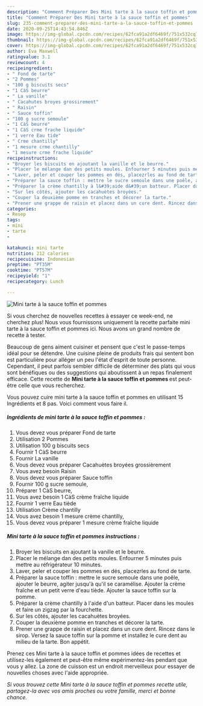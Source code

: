 ```yaml
---
description: "Comment Préparer Des Mini tarte à la sauce toffin et pommes"
title: "Comment Préparer Des Mini tarte à la sauce toffin et pommes"
slug: 235-comment-preparer-des-mini-tarte-a-la-sauce-toffin-et-pommes
date: 2020-09-25T14:43:54.846Z
image: https://img-global.cpcdn.com/recipes/62fca91a2df6469f/751x532cq70/mini-tarte-a-la-sauce-toffin-et-pommes-photo-principale-de-la-recette.jpg
thumbnail: https://img-global.cpcdn.com/recipes/62fca91a2df6469f/751x532cq70/mini-tarte-a-la-sauce-toffin-et-pommes-photo-principale-de-la-recette.jpg
cover: https://img-global.cpcdn.com/recipes/62fca91a2df6469f/751x532cq70/mini-tarte-a-la-sauce-toffin-et-pommes-photo-principale-de-la-recette.jpg
author: Eva Maxwell
ratingvalue: 3.1
reviewcount: 4
recipeingredient:
- " Fond de tarte"
- "2 Pommes"
- "100 g biscuits secs"
- "1 CàS beurre"
- " La vanille"
- " Cacahutes broyes grossirement"
- " Raisin"
- " Sauce toffin"
- "100 g sucre semoule"
- "1 CàS beurre"
- "1 CàS crme frache liquide"
- "1 verre Eau tide"
- " Crme chantilly"
- "1 mesure crme chantilly"
- "1 mesure crme frache liquide"
recipeinstructions:
- "Broyer les biscuits en ajoutant la vanille et le beurre."
- "Placer le mélange dan des petits moules. Enfourner 5 minutes puis mettre au réfrigérateur 10 minutes."
- "Laver, peler et couper les pommes en dés, placezrles au fond de tarte."
- "Préparer la sauce toffin : mettre le sucre semoule dans une poêle, ajouter le beurre, agiter jusqu&#39;à qu&#39;il se caramélise. Ajouter la crème fraîche et un petit verre d&#39;eau tiède. Ajouter la sauce toffin sur la pomme."
- "Préparer la crème chantilly à l&#39;aide d&#39;un batteur. Placer dans les moules et faire un zigzag par la fourchette."
- "Sur les côtés, ajouter les cacahuètes broyées."
- "Couper la deuxième pomme en tranches et décorer la tarte."
- "Prener une grappe de raisin et placez dans un cure dent. Rincez dans le sirop. Versez la sauce toffin sur la pomme et installez le cure dent au milieu de la tarte. Bon appétit."
categories:
- Resep
tags:
- mini
- tarte
- 

katakunci: mini tarte  
nutrition: 212 calories
recipecuisine: Indonesian
preptime: "PT35M"
cooktime: "PT57M"
recipeyield: "1"
recipecategory: Lunch

---
```



![Mini tarte à la sauce toffin et pommes](https://img-global.cpcdn.com/recipes/62fca91a2df6469f/751x532cq70/mini-tarte-a-la-sauce-toffin-et-pommes-photo-principale-de-la-recette.jpg)

Si vous cherchez de nouvelles recettes à essayer ce week-end, ne cherchez plus! Nous vous fournissons uniquement la recette parfaite mini tarte à la sauce toffin et pommes ici. Nous avons un grand nombre de recette à tester.

Beaucoup de gens aiment cuisiner et pensent que c'est le passe-temps idéal pour se détendre. Une cuisine pleine de produits frais qui sentent bon est particulière pour alléger un peu l'état d'esprit de toute personne. Cependant, il peut parfois sembler difficile de déterminer des plats qui vous sont bénéfiques ou des suggestions qui aboutissent à un repas finalement efficace. Cette recette de <strong> Mini tarte à la sauce toffin et pommes </strong> est peut-être celle que vous recherchez.

<!--inarticleads1-->

Vous pouvez cuire mini tarte à la sauce toffin et pommes en utilisant 15 Ingrédients et 8 pas. Voici comment vous faire il.

##### Ingrédients de mini tarte à la sauce toffin et pommes :

1. Vous devez vous préparer  Fond de tarte
1. Utilisation 2 Pommes
1. Utilisation 100 g biscuits secs
1. Fournir 1 CàS beurre
1. Fournir  La vanille
1. Vous devez vous préparer  Cacahuètes broyées grossièrement
1. Vous avez besoin  Raisin
1. Vous devez vous préparer  Sauce toffin
1. Fournir 100 g sucre semoule,
1. Préparer 1 CàS beurre,
1. Vous avez besoin 1 CàS crème fraîche liquide
1. Fournir 1 verre Eau tiède
1. Utilisation  Crème chantilly
1. Vous avez besoin 1 mesure crème chantilly,
1. Vous devez vous préparer 1 mesure crème fraîche liquide




<!--inarticleads2-->

##### Mini tarte à la sauce toffin et pommes instructions :

1. Broyer les biscuits en ajoutant la vanille et le beurre.
1. Placer le mélange dan des petits moules. Enfourner 5 minutes puis mettre au réfrigérateur 10 minutes.
1. Laver, peler et couper les pommes en dés, placezrles au fond de tarte.
1. Préparer la sauce toffin : mettre le sucre semoule dans une poêle, ajouter le beurre, agiter jusqu&#39;à qu&#39;il se caramélise. Ajouter la crème fraîche et un petit verre d&#39;eau tiède. Ajouter la sauce toffin sur la pomme.
1. Préparer la crème chantilly à l&#39;aide d&#39;un batteur. Placer dans les moules et faire un zigzag par la fourchette.
1. Sur les côtés, ajouter les cacahuètes broyées.
1. Couper la deuxième pomme en tranches et décorer la tarte.
1. Prener une grappe de raisin et placez dans un cure dent. Rincez dans le sirop. Versez la sauce toffin sur la pomme et installez le cure dent au milieu de la tarte. Bon appétit.




<!--inarticleads1-->

<p>
Prenez ces Mini tarte à la sauce toffin et pommes idées de recettes et utilisez-les également et peut-être même expérimentez-les pendant que vous y allez. La zone de cuisson est un endroit merveilleux pour essayer de nouvelles choses avec l'aide appropriée.
</p>

<p>
<i>Si vous trouvez cette Mini tarte à la sauce toffin et pommes recette utile, partagez-la avec vos amis proches ou votre famille, merci et bonne chance.</i>
</p>
